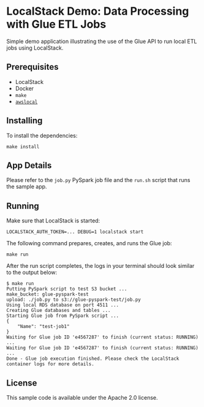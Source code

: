 # LocalStack Demo: Data Processing with Glue ETL Jobs

Simple demo application illustrating the use of the Glue API to run local ETL jobs using LocalStack.

## Prerequisites

* LocalStack
* Docker
* `make`
* [`awslocal`](https://github.com/localstack/awscli-local)

## Installing

To install the dependencies:
```
make install
```

## App Details

Please refer to the `job.py` PySpark job file and the `run.sh` script that runs the sample app.

## Running

Make sure that LocalStack is started:
```
LOCALSTACK_AUTH_TOKEN=... DEBUG=1 localstack start
```

The following command prepares, creates, and runs the Glue job:

```
make run
```

After the run script completes, the logs in your terminal should look similar to the output below:
```
$ make run
Putting PySpark script to test S3 bucket ...
make_bucket: glue-pyspark-test
upload: ./job.py to s3://glue-pyspark-test/job.py               
Using local RDS database on port 4511 ...
Creating Glue databases and tables ...
Starting Glue job from PySpark script ...
{
    "Name": "test-job1"
}
Waiting for Glue job ID 'e4567287' to finish (current status: RUNNING) ...
Waiting for Glue job ID 'e4567287' to finish (current status: RUNNING) ...
Done - Glue job execution finished. Please check the LocalStack container logs for more details.
```

## License

This sample code is available under the Apache 2.0 license.
